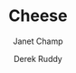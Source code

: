 ---
title: Cheese
layout: video
video_source: Microsoft_Cheese.mp4
author:
  - Janet Champ
  - Derek Ruddy
credits:
  - Joe Pytka, Director
  - Janet Champ, Creative Director/Writer
  - Derek Ruddy, Producer
---